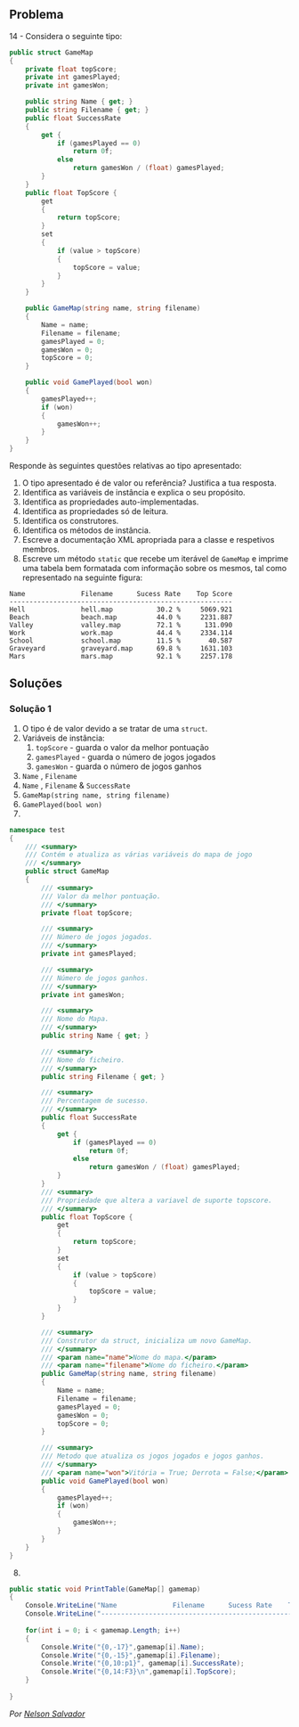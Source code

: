 ## Problema
14 - Considera o seguinte tipo:

```cs
public struct GameMap
{
    private float topScore;
    private int gamesPlayed;
    private int gamesWon;

    public string Name { get; }
    public string Filename { get; }
    public float SuccessRate
    {
        get {
            if (gamesPlayed == 0)
                return 0f;
            else
                return gamesWon / (float) gamesPlayed;
        }
    }
    public float TopScore {
        get
        {
            return topScore;
        }
        set
        {
            if (value > topScore)
            {
                topScore = value;
            }
        }
    }

    public GameMap(string name, string filename)
    {
        Name = name;
        Filename = filename;
        gamesPlayed = 0;
        gamesWon = 0;
        topScore = 0;
    }

    public void GamePlayed(bool won)
    {
        gamesPlayed++;
        if (won)
        {
            gamesWon++;
        }
    }
}
```

Responde às seguintes questões relativas ao tipo apresentado:

1. O tipo apresentado é de valor ou referência? Justifica a tua resposta.
2. Identifica as variáveis de instância e explica o seu propósito.
3. Identifica as propriedades auto-implementadas.
4. Identifica as propriedades só de leitura.
5. Identifica os construtores.
6. Identifica os métodos de instância.
7. Escreve a documentação XML apropriada para a classe e respetivos membros.
8. Escreve um método `static` que recebe um iterável de `GameMap` e imprime
   uma tabela bem formatada com informação sobre os mesmos, tal como
   representado na seguinte figura:

```text
Name              Filename      Sucess Rate    Top Score
--------------------------------------------------------
Hell              hell.map           30.2 %     5069.921
Beach             beach.map          44.0 %     2231.887
Valley            valley.map         72.1 %      131.090
Work              work.map           44.4 %     2334.114
School            school.map         11.5 %       40.587
Graveyard         graveyard.map      69.8 %     1631.103
Mars              mars.map           92.1 %     2257.178
```

## Soluções

### Solução 1

1. O tipo é de valor devido a se tratar de uma `struct`.
2. Variáveis de instância:
   1. `topScore` - guarda o valor da melhor pontuação
   2. `gamesPlayed` - guarda o número de jogos jogados
   3. `gamesWon` - guarda o número de jogos ganhos 
3. `Name` , `Filename`
4. `Name` , `Filename` & `SuccessRate`
5. `GameMap(string name, string filename)`
6. `GamePlayed(bool won)`
7. 

```cs
namespace test
{
    /// <summary>
    /// Contém e atualiza as várias variáveis do mapa de jogo
    /// </summary>
    public struct GameMap
    {
        /// <summary>
        /// Valor da melhor pontuação.
        /// </summary>
        private float topScore;

        /// <summary>
        /// Número de jogos jogados.
        /// </summary>
        private int gamesPlayed;

        /// <summary>
        /// Número de jogos ganhos.
        /// </summary>
        private int gamesWon;

        /// <summary>
        /// Nome do Mapa.
        /// </summary>
        public string Name { get; }

        /// <summary>
        /// Nome do ficheiro.
        /// </summary>
        public string Filename { get; }

        /// <summary>
        /// Percentagem de sucesso.
        /// </summary>
        public float SuccessRate
        {
            get {
                if (gamesPlayed == 0)
                    return 0f;
                else
                    return gamesWon / (float) gamesPlayed;
            }
        }
        /// <summary>
        /// Propriedade que altera a variavel de suporte topscore.
        /// </summary>
        public float TopScore {
            get
            {
                return topScore;
            }
            set
            {
                if (value > topScore)
                {
                    topScore = value;
                }
            }
        }

        /// <summary>
        /// Construtor da struct, inicializa um novo GameMap.
        /// </summary>
        /// <param name="name">Nome do mapa.</param>
        /// <param name="filename">Nome do ficheiro.</param>
        public GameMap(string name, string filename)
        {
            Name = name;
            Filename = filename;
            gamesPlayed = 0;
            gamesWon = 0;
            topScore = 0;
        }

        /// <summary>
        /// Metodo que atualiza os jogos jogados e jogos ganhos.
        /// </summary>
        /// <param name="won">Vitória = True; Derrota = False;</param>
        public void GamePlayed(bool won)
        {
            gamesPlayed++;
            if (won)
            {
                gamesWon++;
            }
        }
    }
}
```
8. 

```cs
public static void PrintTable(GameMap[] gamemap)
{
    Console.WriteLine("Name              Filename      Sucess Rate    ToScore");
    Console.WriteLine("--------------------------------------------------------");
    
    for(int i = 0; i < gamemap.Length; i++)
    {
        Console.Write("{0,-17}",gamemap[i].Name);
        Console.Write("{0,-15}",gamemap[i].Filename);
        Console.Write("{0,10:p1}", gamemap[i].SuccessRate);
        Console.Write("{0,14:F3}\n",gamemap[i].TopScore);
    }
    
}
```
*Por [Nelson Salvador](https://github.com/NelsonSalvador)*